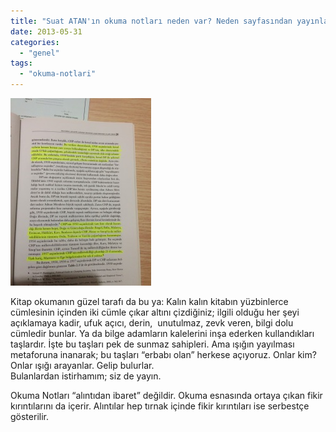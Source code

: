 ```yaml
---
title: "Suat ATAN'ın okuma notları neden var? Neden sayfasından yayınlanır?"
date: 2013-05-31
categories: 
  - "genel"
tags: 
  - "okuma-notlari"
---
```


  

[![](/images/29f39-18996b23-a9d1-4336-8191-c23e206c2a79.jpg)](https://suatatan.wordpress.com/wp-content/uploads/2013/05/29f39-18996b23-a9d1-4336-8191-c23e206c2a79.jpg)

Kitap okumanın güzel tarafı da bu ya: Kalın kalın kitabın yüzbinlerce cümlesinin içinden iki cümle çıkar altını çizdiğiniz; ilgili olduğu her şeyi açıklamaya kadir, ufuk açıcı, derin,  unutulmaz, zevk veren, bilgi dolu cümledir bunlar. Ya da bilge adamların kalelerini inşa ederken kullandıkları taşlardır. İşte bu taşları pek de sunmaz sahipleri. Ama ışığın yayılması metaforuna inanarak; bu taşları “erbabı olan” herkese açıyoruz. Onlar kim? Onlar ışığı arayanlar. Gelip bulurlar.  
Bulanlardan istirhamım; siz de yayın.  
  
Okuma Notları “alıntıdan ibaret” değildir. Okuma esnasında ortaya çıkan fikir kırıntılarını da içerir. Alıntılar hep tırnak içinde fikir kırıntıları ise serbestçe gösterilir.
